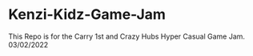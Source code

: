 # Kenzi-Kidz-Game-Jam
This Repo is for the Carry 1st and Crazy Hubs Hyper Casual Game Jam. 03/02/2022
